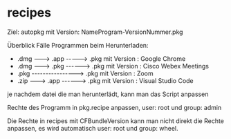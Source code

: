 # recipes

Ziel: autopkg mit Version: NameProgram-VersionNummer.pkg

Überblick Fälle Programmen beim Herunterladen:
 
- .dmg ---> .app  -----> .pkg mit Version : Google Chrome
- .dmg ---> .pkg ------> .pkg mit Version : Cisco Webex Meetings
- .pkg ----------------> .pkg mit Version : Zoom
- .zip ---> .app ------> .pkg mit Version : Visual Studio Code

je nachdem datei die man herunterlädt, kann man das Script anpassen

Rechte des Programm in pkg.recipe anpassen, user: root und group: admin


Die Rechte in recipes mit CFBundleVersion kann man nicht direkt die Rechte anpassen, es wird automatisch user: root und group: wheel. 
